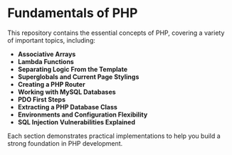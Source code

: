 # Fundamentals of PHP

This repository contains the essential concepts of PHP, covering a variety of important topics, including:


- **Associative Arrays**
- **Lambda Functions**
- **Separating Logic From the Template**
- **Superglobals and Current Page Stylings**
- **Creating a PHP Router**
- **Working with MySQL Databases**
- **PDO First Steps**
- **Extracting a PHP Database Class**
- **Environments and Configuration Flexibility**
- **SQL Injection Vulnerabilities Explained**

Each section demonstrates practical implementations to help you build a strong foundation in PHP development.
